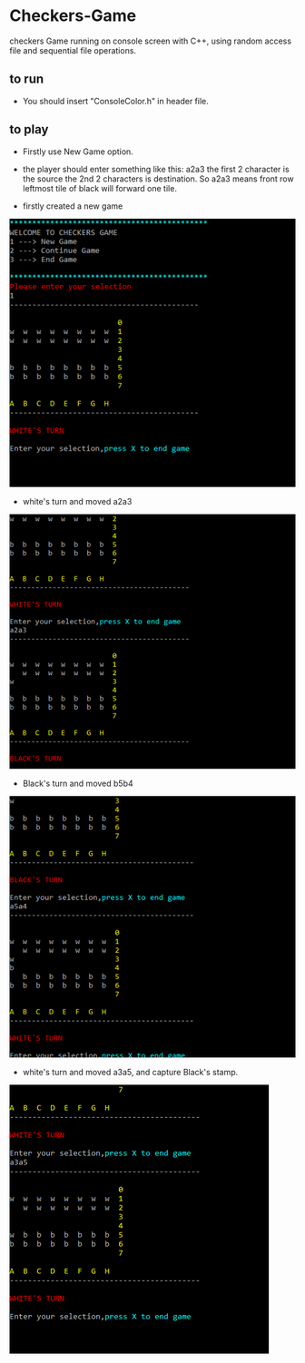 # Checkers-Game
checkers Game running on console screen with C++, using random access file and sequential file operations.



## to run
- You should insert "ConsoleColor.h" in header file. 
## to play
- Firstly use New Game option.
- the player should enter something like this: a2a3 the first 2 character is the source the 2nd 2 characters is destination. So  a2a3 means front row leftmost tile of black will forward one tile.

- firstly created a new game

![first](1.png)

- white's turn and moved a2a3 

![second](2.png)

- Black's turn and moved b5b4 

![second](3.png)

- white's turn and moved a3a5, and capture Black's stamp. 

![second](4.png)